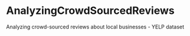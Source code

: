 # AnalyzingCrowdSourcedReviews
Analyzing crowd-sourced reviews about local businesses - YELP dataset
